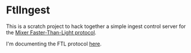 # FtlIngest

This is a scratch project to hack together a simple ingest control server for the [Mixer Faster-Than-Light protocol](https://watchbeam.zendesk.com/hc/en-us/articles/209659623-FTL-Faster-than-Light-streaming-protocol-).

I'm documenting the FTL protocol [here](https://github.com/Glimesh/glimesh.tv/wiki/FTL-Engineering-Notes).
